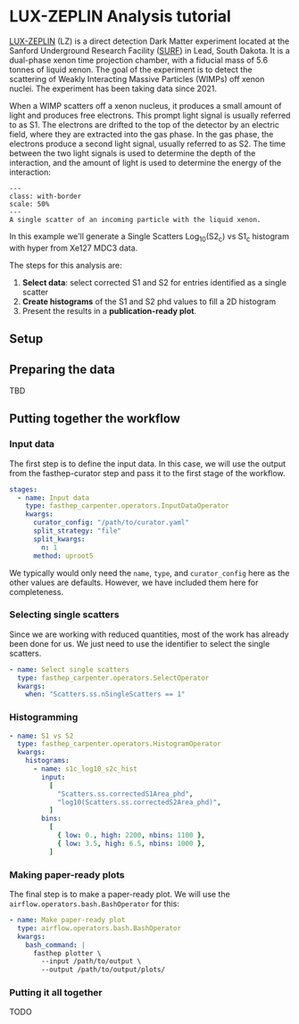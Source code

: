 # LUX-ZEPLIN Analysis tutorial

[LUX-ZEPLIN](https://lz.lbl.gov/) (LZ) is a direct detection Dark Matter
experiment located at the Sanford Underground Research Facility
([SURF](https://sanfordlab.org/)) in Lead, South Dakota. It is a dual-phase
xenon time projection chamber, with a fiducial mass of 5.6 tonnes of liquid
xenon. The goal of the experiment is to detect the scattering of Weakly
Interacting Massive Particles (WIMPs) off xenon nuclei. The experiment has been
taking data since 2021.

When a WIMP scatters off a xenon nucleus, it produces a small amount of light
and produces free electrons. This prompt light signal is usually referred to as
S1. The electrons are drifted to the top of the detector by an electric field,
where they are extracted into the gas phase. In the gas phase, the electrons
produce a second light signal, usually referred to as S2. The time between the
two light signals is used to determine the depth of the interaction, and the
amount of light is used to determine the energy of the interaction:

```{figure} images/LZ_DetectorInteraction.jpg
---
class: with-border
scale: 50%
---
A single scatter of an incoming particle with the liquid xenon.
```

In this example we'll generate a Single Scatters
Log<sub>10</sub>(S2<sub>c</sub>) vs S1<sub>c</sub> histogram with hyper from
Xe127 MDC3 data.

The steps for this analysis are:

1. **Select data**: select corrected S1 and S2 for entries identified as a
   single scatter
2. **Create histograms** of the S1 and S2 phd values to fill a 2D histogram
3. Present the results in a **publication-ready plot**.

## Setup

## Preparing the data

TBD

## Putting together the workflow

### Input data

The first step is to define the input data. In this case, we will use the output
from the fasthep-curator step and pass it to the first stage of the workflow.

```yaml
stages:
  - name: Input data
    type: fasthep_carpenter.operators.InputDataOperator
    kwargs:
      curator_config: "/path/to/curator.yaml"
      split_strategy: "file"
      split_kwargs:
        n: 1
      method: uproot5
```

We typically would only need the `name`, `type`, and `curator_config` here as
the other values are defaults. However, we have included them here for
completeness.

### Selecting single scatters

Since we are working with reduced quantities, most of the work has already been
done for us. We just need to use the identifier to select the single scatters.

```yaml
- name: Select single scatters
  type: fasthep_carpenter.operators.SelectOperator
  kwargs:
    when: "Scatters.ss.nSingleScatters == 1"
```

### Histogramming

```yaml
- name: S1 vs S2
  type: fasthep_carpenter.operators.HistogramOperator
  kwargs:
    histograms:
      - name: s1c_log10_s2c_hist
        input:
          [
            "Scatters.ss.correctedS1Area_phd",
            "log10(Scatters.ss.correctedS2Area_phd)",
          ]
        bins:
          [
            { low: 0., high: 2200, nbins: 1100 },
            { low: 3.5, high: 6.5, nbins: 1000 },
          ]
```

### Making paper-ready plots

The final step is to make a paper-ready plot. We will use the
`airflow.operators.bash.BashOperator` for this:

```yaml
- name: Make paper-ready plot
  type: airflow.operators.bash.BashOperator
  kwargs:
    bash_command: |
      fasthep plotter \
        --input /path/to/output \
        --output /path/to/output/plots/
```

### Putting it all together

TODO

